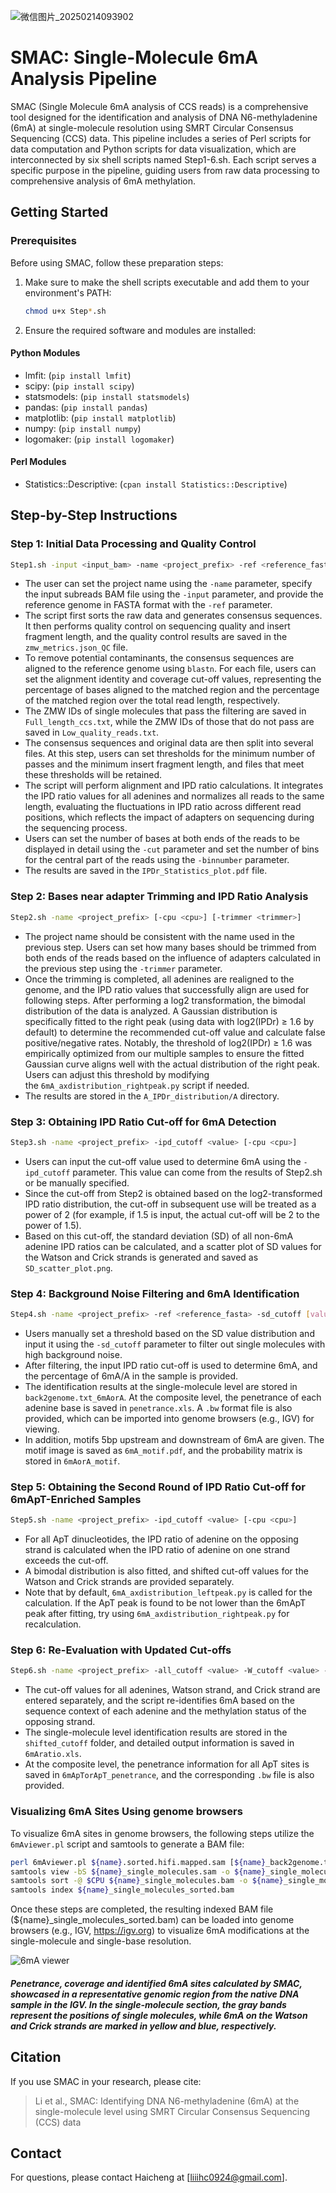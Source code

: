 ![微信图片_20250214093902](https://github.com/user-attachments/assets/3308567f-2b71-4432-a7d9-c053d27ce9c1)
# SMAC: Single-Molecule 6mA Analysis Pipeline

SMAC (Single Molecule 6mA analysis of CCS reads) is a comprehensive tool designed for the identification and analysis of DNA N6-methyladenine (6mA) at single-molecule resolution using SMRT Circular Consensus Sequencing (CCS) data. This pipeline includes a series of Perl scripts for data computation and Python scripts for data visualization, which are interconnected by six shell scripts named Step1-6.sh. Each script serves a specific purpose in the pipeline, guiding users from raw data processing to comprehensive analysis of 6mA methylation.

## Getting Started

### Prerequisites

Before using SMAC, follow these preparation steps:

1. Make sure to make the shell scripts executable and add them to your environment's PATH:
   ```sh
   chmod u+x Step*.sh
   ```
   
2. Ensure the required software and modules are installed:

#### Python Modules
- lmfit: (`pip install lmfit`)
- scipy: (`pip install scipy`)
- statsmodels: (`pip install statsmodels`)
- pandas: (`pip install pandas`)
- matplotlib: (`pip install matplotlib`)
- numpy: (`pip install numpy`)
- logomaker: (`pip install logomaker`)

#### Perl Modules
- Statistics::Descriptive: (`cpan install Statistics::Descriptive`)

## Step-by-Step Instructions

### Step 1: Initial Data Processing and Quality Control

```sh
Step1.sh -input <input_bam> -name <project_prefix> -ref <reference_fasta> [-cpu <cpu>] [-passes <passes>] [-fragmentsize <size>] [-identity <identity>] [-coverage <coverage>] [-cut <cut>] [-binnumber <bin_number>]
```

- The user can set the project name using the `-name` parameter, specify the input subreads BAM file using the `-input` parameter, and provide the reference genome in FASTA format with the `-ref` parameter. 
- The script first sorts the raw data and generates consensus sequences. It then performs quality control on sequencing quality and insert fragment length, and the quality control results are saved in the `zmw_metrics.json_QC` file.
- To remove potential contaminants, the consensus sequences are aligned to the reference genome using `blastn`. For each file, users can set the alignment identity and coverage cut-off values, representing the percentage of bases aligned to the matched region and the percentage of the matched region over the total read length, respectively.
- The ZMW IDs of single molecules that pass the filtering are saved in `Full_length_ccs.txt`, while the ZMW IDs of those that do not pass are saved in `Low_quality_reads.txt`.
- The consensus sequences and original data are then split into several files. At this step, users can set thresholds for the minimum number of passes and the minimum insert fragment length, and files that meet these thresholds will be retained. 
- The script will perform alignment and IPD ratio calculations. It integrates the IPD ratio values for all adenines and normalizes all reads to the same length, evaluating the fluctuations in IPD ratio across different read positions, which reflects the impact of adapters on sequencing during the sequencing process.
- Users can set the number of bases at both ends of the reads to be displayed in detail using the `-cut` parameter and set the number of bins for the central part of the reads using the `-binnumber` parameter. 
- The results are saved in the `IPDr_Statistics_plot.pdf` file.

### Step 2: Bases near adapter Trimming and IPD Ratio Analysis

```sh
Step2.sh -name <project_prefix> [-cpu <cpu>] [-trimmer <trimmer>]
```

- The project name should be consistent with the name used in the previous step. Users can set how many bases should be trimmed from both ends of the reads based on the influence of adapters calculated in the previous step using the `-trimmer` parameter.
- Once the trimming is completed, all adenines are realigned to the genome, and the IPD ratio values that successfully align are used for following steps. After performing a log2 transformation, the bimodal distribution of the data is analyzed. A Gaussian distribution is specifically fitted to the right peak (using data with log2(IPDr) ≥ 1.6 by default) to determine the recommended cut-off value and calculate false positive/negative rates. Notably, the threshold of log2(IPDr) ≥ 1.6 was empirically optimized from our multiple samples to ensure the fitted Gaussian curve aligns well with the actual distribution of the right peak. Users can adjust this threshold by modifying the `6mA_axdistribution_rightpeak.py` script if needed.
- The results are stored in the `A_IPDr_distribution/A` directory.

### Step 3: Obtaining IPD Ratio Cut-off for 6mA Detection

```sh
Step3.sh -name <project_prefix> -ipd_cutoff <value> [-cpu <cpu>]
```

- Users can input the cut-off value used to determine 6mA using the `-ipd_cutoff` parameter. This value can come from the results of Step2.sh or be manually specified.
- Since the cut-off from Step2 is obtained based on the log2-transformed IPD ratio distribution, the cut-off in subsequent use will be treated as a power of 2 (for example, if 1.5 is input, the actual cut-off will be 2 to the power of 1.5).
- Based on this cut-off, the standard deviation (SD) of all non-6mA adenine IPD ratios can be calculated, and a scatter plot of SD values for the Watson and Crick strands is generated and saved as `SD_scatter_plot.png`.

### Step 4: Background Noise Filtering and 6mA Identification

```sh
Step4.sh -name <project_prefix> -ref <reference_fasta> -sd_cutoff [value] -ipd_cutoff <value> [-cpu <cpu>]
```

- Users manually set a threshold based on the SD value distribution and input it using the `-sd_cutoff` parameter to filter out single molecules with high background noise.
- After filtering, the input IPD ratio cut-off is used to determine 6mA, and the percentage of 6mA/A in the sample is provided.
- The identification results at the single-molecule level are stored in `back2genome.txt_6mAorA`. At the composite level, the penetrance of each adenine base is saved in `penetrance.xls`. A `.bw` format file is also provided, which can be imported into genome browsers (e.g., IGV) for viewing.
- In addition, motifs 5bp upstream and downstream of 6mA are given. The motif image is saved as `6mA_motif.pdf`, and the probability matrix is stored in `6mAorA_motif`.

### Step 5: Obtaining the Second Round of IPD Ratio Cut-off for 6mApT-Enriched Samples

```sh
Step5.sh -name <project_prefix> -ipd_cutoff <value> [-cpu <cpu>]
```

- For all ApT dinucleotides, the IPD ratio of adenine on the opposing strand is calculated when the IPD ratio of adenine on one strand exceeds the cut-off.
- A bimodal distribution is also fitted, and shifted cut-off values for the Watson and Crick strands are provided separately.
- Note that by default, `6mA_axdistribution_leftpeak.py` is called for the calculation. If the ApT peak is found to be not lower than the 6mApT peak after fitting, try using `6mA_axdistribution_rightpeak.py` for recalculation.

### Step 6: Re-Evaluation with Updated Cut-offs

```sh
Step6.sh -name <project_prefix> -all_cutoff <value> -W_cutoff <value> -C_cutoff <value> -ref <genome.fasta>
```

- The cut-off values for all adenines, Watson strand, and Crick strand are entered separately, and the script re-identifies 6mA based on the sequence context of each adenine and the methylation status of the opposing strand.
- The single-molecule level identification results are stored in the `shifted_cutoff` folder, and detailed output information is saved in `6mAratio.xls`.
- At the composite level, the penetrance information for all ApT sites is saved in `6mApTorApT_penetrance`, and the corresponding `.bw` file is also provided.

### Visualizing 6mA Sites Using genome browsers
To visualize 6mA sites in genome browsers, the following steps utilize the `6mAviewer.pl` script and samtools to generate a BAM file:
```sh
perl 6mAviewer.pl ${name}.sorted.hifi.mapped.sam [${name}_back2genome.txt_6mAorA| ${name}_back2genome.txt_6mApTorApT] reference_genome.fasta ${name}_single_molecules.sam 
samtools view -bS ${name}_single_molecules.sam -o ${name}_single_molecules.bam
samtools sort -@ $CPU ${name}_single_molecules.bam -o ${name}_single_molecules_sorted.bam
samtools index ${name}_single_molecules_sorted.bam
```
Once these steps are completed, the resulting indexed BAM file (${name}_single_molecules_sorted.bam) can be loaded into genome browsers (e.g., IGV, https://igv.org) to visualize 6mA modifications at the single-molecule and single-base resolution.


![6mA viewer](https://github.com/user-attachments/assets/dafe8b67-26de-4c72-9350-5553daed07e9)
##### Penetrance, coverage and identified 6mA sites calculated by SMAC, showcased in a representative genomic region from the native DNA sample in the IGV. In the single-molecule section, the gray bands represent the positions of single molecules, while 6mA on the Watson and Crick strands are marked in yellow and blue, respectively.


## Citation
If you use SMAC in your research, please cite:
> Li et al., SMAC: Identifying DNA N6-methyladenine (6mA) at the single-molecule level using SMRT Circular Consensus Sequencing (CCS) data

## Contact
For questions, please contact Haicheng at [liiihc0924@gmail.com].

